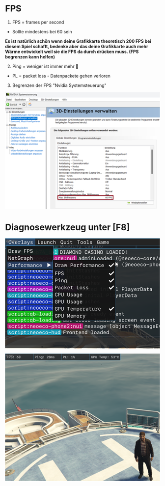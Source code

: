# FPS

1. FPS = frames per second 
- Sollte mindestens bei 60 sein

**Es ist natürlich schön wenn deine Grafikkarte theoretisch 200 FPS bei diesem Spiel schafft, bedenke aber das deine Grafikkarte auch mehr Wärme entwickelt weil sie die FPS da durch drücken muss. (FPS begrenzen kann helfen)**

2. Ping = weniger ist immer mehr 🙂
- PL = packet loss - Datenpackete gehen verloren

3. Begrenzen der FPS "Nvidia Systemsteuerung"

![NVIDIA](./img/ge_03.png)

# Diagnosewerkzeug unter [F8]

![Diagnosewerkzeug aktivieren](./img/ge_01.png)

![FPS Anzeige (oben)](./img/ge_02.png)

